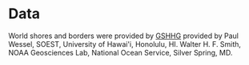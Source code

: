 

# Data

World shores and borders were provided by [GSHHG](http://www.soest.hawaii.edu/pwessel/gshhg/index.html) provided by Paul Wessel, SOEST, University of Hawai'i, Honolulu, HI. Walter H. F. Smith, NOAA Geosciences Lab, National Ocean Service, Silver Spring, MD.

